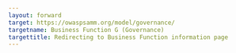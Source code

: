 ```yaml
---
layout: forward
target: https://owaspsamm.org/model/governance/
targetname: Business Function G (Governance)
targettitle: Redirecting to Business Function information page
---
```

